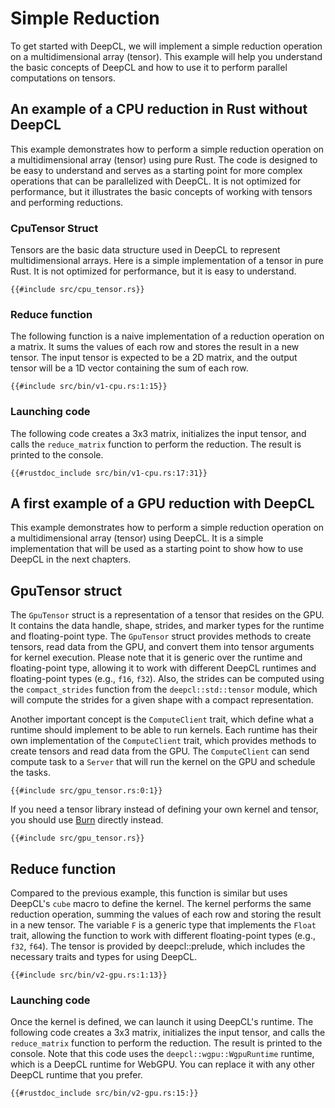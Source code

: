 # Simple Reduction

To get started with DeepCL, we will implement a simple reduction operation on a multidimensional array (tensor). This example will help you understand the basic concepts of DeepCL and how to use it to perform parallel computations on tensors.

## An example of a CPU reduction in Rust without DeepCL
This example demonstrates how to perform a simple reduction operation on a multidimensional array (tensor) using pure Rust. The code is designed to be easy to understand and serves as a starting point for more complex operations that can be parallelized with DeepCL. It is not optimized for performance, but it illustrates the basic concepts of working with tensors and performing reductions.

### CpuTensor Struct
Tensors are the basic data structure used in DeepCL to represent multidimensional arrays. Here is a simple implementation of a tensor in pure Rust. It is not optimized for performance, but it is easy to understand.
```rust,ignore
{{#include src/cpu_tensor.rs}}
```

### Reduce function
The following function is a naive implementation of a reduction operation on a matrix. It sums the values of each row and stores the result in a new tensor. The input tensor is expected to be a 2D matrix, and the output tensor will be a 1D vector containing the sum of each row.
```rust,ignore
{{#include src/bin/v1-cpu.rs:1:15}}
```

### Launching code
The following code creates a 3x3 matrix, initializes the input tensor, and calls the `reduce_matrix` function to perform the reduction. The result is printed to the console.
```rust,ignore
{{#rustdoc_include src/bin/v1-cpu.rs:17:31}}
```

## A first example of a GPU reduction with DeepCL
This example demonstrates how to perform a simple reduction operation on a multidimensional array (tensor) using DeepCL. It is a simple implementation that will be used as a starting point to show how to use DeepCL in the next chapters.

## GpuTensor struct
The `GpuTensor` struct is a representation of a tensor that resides on the GPU. It contains the data handle, shape, strides, and marker types for the runtime and floating-point type. The `GpuTensor` struct provides methods to create tensors, read data from the GPU, and convert them into tensor arguments for kernel execution. Please note that it is generic over the runtime and floating-point type, allowing it to work with different DeepCL runtimes and floating-point types (e.g., `f16`, `f32`). Also, the strides can be computed using the `compact_strides` function from the `deepcl::std::tensor` module, which will compute the strides for a given shape with a compact representation.

Another important concept is the `ComputeClient` trait, which define what a runtime should implement to be able to run kernels. Each runtime has their own implementation of the `ComputeClient` trait, which provides methods to create tensors and read data from the GPU. The `ComputeClient` can send compute task to a `Server` that will run the kernel on the GPU and schedule the tasks.

```rust,ignore
{{#include src/gpu_tensor.rs:0:1}}
```

<div class="warning">
If you need a tensor library instead of defining your own kernel and tensor, you should use <a href=https://github.com/tracel-ai/burn target="_blank">Burn</a> directly instead.
</div>

```rust,ignore
{{#include src/gpu_tensor.rs}}
```

## Reduce function
Compared to the previous example, this function is similar but uses DeepCL's `cube` macro to define the kernel. The kernel performs the same reduction operation, summing the values of each row and storing the result in a new tensor. The variable `F` is a generic type that implements the `Float` trait, allowing the function to work with different floating-point types (e.g., `f32`, `f64`). The tensor is provided by deepcl::prelude, which includes the necessary traits and types for using DeepCL.
```rust,ignore
{{#include src/bin/v2-gpu.rs:1:13}}
```

### Launching code
Once the kernel is defined, we can launch it using DeepCL's runtime. The following code creates a 3x3 matrix, initializes the input tensor, and calls the `reduce_matrix` function to perform the reduction. The result is printed to the console. Note that this code uses the `deepcl::wgpu::WgpuRuntime` runtime, which is a DeepCL runtime for WebGPU. You can replace it with any other DeepCL runtime that you prefer.
```rust,ignore
{{#rustdoc_include src/bin/v2-gpu.rs:15:}}
```
